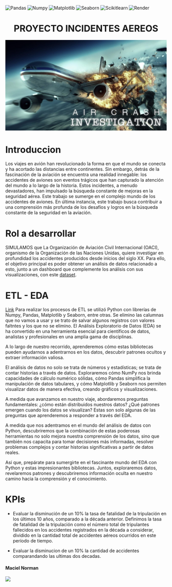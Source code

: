 ![Pandas](https://img.shields.io/badge/-Pandas-333333?style=flat&logo=pandas)
![Numpy](https://img.shields.io/badge/-Numpy-333333?style=flat&logo=numpy)
![Matplotlib](https://img.shields.io/badge/-Matplotlib-333333?style=flat&logo=matplotlib)
![Seaborn](https://img.shields.io/badge/-Seaborn-333333?style=flat&logo=seaborn)
![Scikitlearn](https://img.shields.io/badge/-Scikitlearn-333333?style=flat&logo=scikitlearn)
![Render](https://img.shields.io/badge/-Render-333333?style=flat&logo=render)


<h1 align='center'>
 <b>PROYECTO INCIDENTES AEREOS </b>
</h1>
<p align='center'>

![](/img/air_crash.jpg)

# Introduccion
Los viajes en avión han revolucionado la forma en que el mundo se conecta y ha acortado las distancias entre continentes. Sin embargo, detrás de la fascinación de la aviación se encuentra una realidad innegable: los accidentes de aviones son eventos trágicos que han capturado la atención del mundo a lo largo de la historia. Estos incidentes, a menudo devastadores, han impulsado la búsqueda constante de mejoras en la seguridad aérea.
Este trabajo se sumerge en el complejo mundo de los accidentes de aviones. En última instancia, este trabajo busca contribuir a una comprensión más profunda de los desafíos y logros en la búsqueda constante de la seguridad en la aviación.

# Rol a desarrollar
SIMULAMOS que La Organización de Aviación Civil Internacional (OACI), organismo de la Organización de las Naciones Unidas, quiere investigar en profundidad los accidentes producidos desde inicios del siglo XX. Para ello, el objetivo principal es poder obtener un análisis de datos relacionado a esto, junto a un dashboard que complemente los análisis con sus visualizaciones, con este [dataset](../data/AccidentesAviones.csv).

# ETL - EDA
[Link](../src/ETL_EDA) Para realizar los procesos de ETL se utilizó Python con librerías de Numpy, Pandas, Matplotlib y Seaborn, entre otras. Se elimino las calumnas que no vamos a usar y se trato de salvar algunos registros con valores faltntes y los que no se elimino. 
El Análisis Exploratorio de Datos (EDA) se ha convertido en una herramienta esencial para científicos de datos, analistas y profesionales en una amplia gama de disciplinas.

 A lo largo de nuestro recorrido, aprenderemos cómo estas bibliotecas pueden ayudarnos a adentrarnos en los datos, descubrir patrones ocultos y extraer información valiosa.

El análisis de datos no solo se trata de números y estadísticas; se trata de contar historias a través de datos. Exploraremos cómo NumPy nos brinda capacidades de cálculo numérico sólidas, cómo Pandas simplifica la manipulación de datos tabulares, y cómo Matplotlib y Seaborn nos permiten visualizar datos de manera efectiva, creando gráficos y visualizaciones.

A medida que avanzamos en nuestro viaje, abordaremos preguntas fundamentales: ¿cómo están distribuidos nuestros datos?  ¿Qué patrones emergen cuando los datos se visualizan? Estas son solo algunas de las preguntas que aprenderemos a responder a través del EDA.

A medida que nos adentramos en el mundo del análisis de datos con Python, descubriremos que la combinación de estas poderosas herramientas no solo mejora nuestra comprensión de los datos, sino que también nos capacita para tomar decisiones más informadas, resolver problemas complejos y contar historias significativas a partir de datos reales.

Así que, prepárate para sumergirte en el fascinante mundo del EDA con Python y estas impresionantes bibliotecas. Juntos, exploraremos datos, revelaremos patrones y descubriremos información oculta en nuestro camino hacia la comprensión y el conocimiento.

# KPIs
- Evaluar la disminución de un 10% la tasa de fatalidad de la tripulación en los últimos 10 años, comparado a la década anterior. Definimos la tasa de fatalidad de la tripulación como el número total de tripulantes fallecidos en los accidentes registrados en la década a considerar, dividido en la cantidad total de accidentes aéreos ocurridos en este período de tiempo. 

- Evaluar la disminucion de un 10% la cantidad de accidentes comparandando las ultimas dos decadas. 








#### Maciel Norman
![](/img/github.ico)
